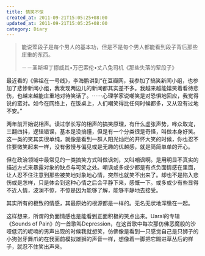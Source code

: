 ```yaml
---
title: 情笑不惊
created_at: 2011-09-21T15:05:25+08:00
updated_at: 2011-09-21T15:05:25+08:00
category: Diary
---
```


>能说荤段子是每个男人的基本功，但是不是每个男人都能看到段子背后那些庄重的东西。
>
>－－圣斯坦丁挪威其•万巴索伦•丈八兔司机《那些失落的荤段子》


最近看的《佛祖在一号线》，李海鹏讲到“在豆瓣网，我参加了搞笑新闻小组，也参加了悲惨新闻小组，我发现两边儿的新闻都其实差不多。我越来越能嬉笑着看待悲伤，也越来越能庄重地对待笑话了。⋯⋯心理学家说嘲笑是对恐惧地回应，我觉得说的蛮对。如今在网络上，在饭桌上，人们嘲笑得比任何时候都多，又从没有过地不安。”

两年前开始说相声。读过学长写的相声的搞笑原理，有什么虚张声势，哗众取宠，三翻四抖，逻辑错误，基本是没搞懂，但是有一个分类很是奇怪，叫做本身好笑。这一类的笑其实很单纯，就像是看到一群人阳光灿烂的开怀大笑的时候，你也忍不住要微笑起来一样，没有傲慢与偏见或是无趣的优越感，就是简简单单的开心。

但在政治领域中最常见的一类搞笑方式叫做讽刺，又叫嘲讽啊。是用明显不真实的描述方式来暴露对象的缺点与可笑之处。嘲讽或多或少都是有点负面情感在里面，让人忍不住注意到那些被笑地对象地心情，突然也就笑不出来了。却也不是陷入悲伤或是怎样，只是体会到这种心情之后会平静下来，感慨一下。或多或少有些显得不近人情，波澜不惊，不惊是因为能够了解，能够平静地去接受。

其实所有的极致的情感，其最原始的根源都是一样的。无名无状地浑缴在一起。

这样想来，所谓的负面情感也是能看到正面积极的笑点出来。Uaral的专辑《Sounds of Pain》的一首歌叫Depression，在这首歌中每次那仿佛恶魔般的沙哑低沉的呢喃的男声出现的时候我就想笑，仿佛像是看到一只感觉自己是只狮子的小狗张牙舞爪的在我面前模拟雄狮的声音一样，想像着一脚把它踢进草丛后的样子，就忍不住笑出声来。

